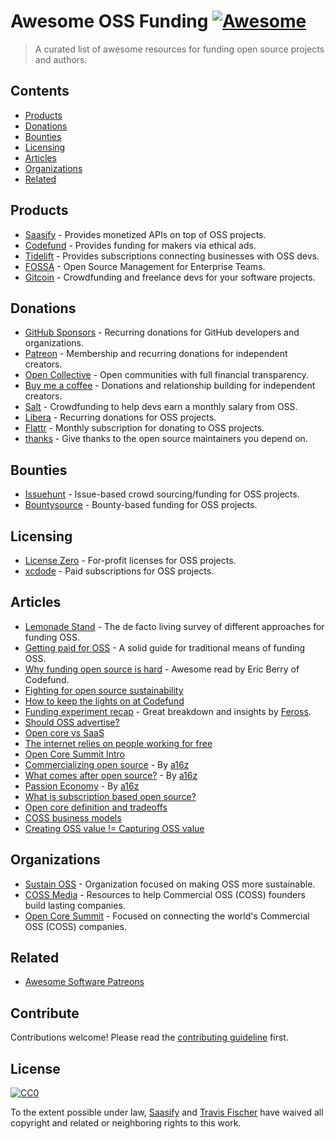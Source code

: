 # Awesome OSS Funding [![Awesome](https://awesome.re/badge.svg)](https://awesome.re)

> A curated list of awesome resources for funding open source projects and authors.


## Contents

<!-- toc -->

- [Products](#products)
- [Donations](#donations)
- [Bounties](#bounties)
- [Licensing](#licensing)
- [Articles](#articles)
- [Organizations](#organizations)
- [Related](#related)

<!-- tocstop -->

## Products

- [Saasify](https://saasify.sh) - Provides monetized APIs on top of OSS projects.
- [Codefund](https://codefund.io) - Provides funding for makers via ethical ads.
- [Tidelift](https://tidelift.com) - Provides subscriptions connecting businesses with OSS devs.
- [FOSSA](https://fossa.com) - Open Source Management for Enterprise Teams.
- [Gitcoin](https://gitcoin.co) - Crowdfunding and freelance devs for your software projects.


## Donations

- [GitHub Sponsors](https://github.com/sponsors) - Recurring donations for GitHub developers and organizations.
- [Patreon](https://www.patreon.com) - Membership and recurring donations for independent creators.
- [Open Collective](https://opencollective.com) - Open communities with full financial transparency.
- [Buy me a coffee](https://www.buymeacoffee.com) - Donations and relationship building for independent creators.
- [Salt](https://salt.bountysource.com) - Crowdfunding to help devs earn a monthly salary from OSS.
- [Libera](https://liberapay.com) - Recurring donations for OSS projects.
- [Flattr](https://flattr.com) - Monthly subscription for donating to OSS projects.
- [thanks](https://github.com/feross/thanks) - Give thanks to the open source maintainers you depend on.


## Bounties

- [Issuehunt](https://issuehunt.io) - Issue-based crowd sourcing/funding for OSS projects.
- [Bountysource](https://www.bountysource.com) - Bounty-based funding for OSS projects.


## Licensing

- [License Zero](https://licensezero.com) - For-profit licenses for OSS projects.
- [xcdode](https://xscode.com) - Paid subscriptions for OSS projects.


## Articles

- [Lemonade Stand](https://github.com/nayafia/lemonade-stand) - The de facto living survey of different approaches for funding OSS.
- [Getting paid for OSS](https://opensource.guide/getting-paid) - A solid guide for traditional means of funding OSS.
- [Why funding open source is hard](https://codefund.io/blog/why-funding-open-source-is-hard) - Awesome read by Eric Berry of Codefund.
- [Fighting for open source sustainability](https://codefund.io/blog/fighting-for-open-source-sustainability)
- [How to keep the lights on at Codefund](https://codefund.io/blog/the-open-source-conundrum-how-do-we-keep-the-lights-on)
- [Funding experiment recap](https://feross.org/funding-experiment-recap) - Great breakdown and insights by [Feross](http://feross.org).
- [Should OSS advertise?](https://www.infoworld.com/article/3435114/should-open-source-software-advertise.html)
- [Open core vs SaaS](https://gravitational.com/blog/open-core-vs-saas-intro)
- [The internet relies on people working for free](https://onezero.medium.com/the-internet-relies-on-people-working-for-free-a79104a68bcc)
- [Open Core Summit Intro](https://www.infoq.com/news/2019/10/open-core-summit-intro)
- [Commercializing open source](https://a16z.com/2019/10/04/commercializing-open-source) - By [a16z](https://a16z.com)
- [What comes after open source?](https://a16z.com/2019/01/22/what-comes-after-open-source) - By [a16z](https://a16z.com)
- [Passion Economy](https://a16z.com/2019/10/08/passion-economy) - By [a16z](https://a16z.com)
- [What is subscription based open source?](https://xscode.com/94/what-is-subscription-based-open-source)
- [Open core definition and tradeoffs](https://medium.com/open-consensus/2-open-core-definition-examples-tradeoffs-e4d0c044da7c)
- [COSS business models](https://coss.media/coss-business-model-progressions)
- [Creating OSS value != Capturing OSS value](https://coss.media/creating-oss-value-capturing-oss-value)


## Organizations

- [Sustain OSS](https://sustainoss.org) - Organization focused on making OSS more sustainable.
- [COSS Media](https://coss.media) - Resources to help Commercial OSS (COSS) founders build lasting companies.
- [Open Core Summit](https://opencoresummit.com) - Focused on connecting the world's Commercial OSS (COSS) companies.


## Related

- [Awesome Software Patreons](https://github.com/uraimo/awesome-software-patreons)


## Contribute

Contributions welcome! Please read the [contributing guideline](contributing.md) first.


## License

[![CC0](http://mirrors.creativecommons.org/presskit/buttons/88x31/svg/cc-zero.svg)](http://creativecommons.org/publicdomain/zero/1.0)

To the extent possible under law, [Saasify](https://saasify.sh) and [Travis Fischer](https://github.com/transitive-bullshit) have waived all copyright and related or neighboring rights to this work.
